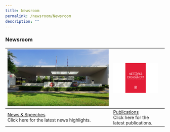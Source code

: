```yaml
---
title: Newsroom
permalink: /newsroom/Newsroom
description: ""
---
```

### Newsroom



| ![](/images/NewsRoom/pa-hq-building.png) | ![](/images/NewsRoom/publicationstn.png) |  |
| -------- | -------- | -------- |
| [News & Speeches](/Resources)<br>Click here for the latest news highlights.     |               [Publications](/newsroom/Publications)<br>Click here for the latest publications. |      |